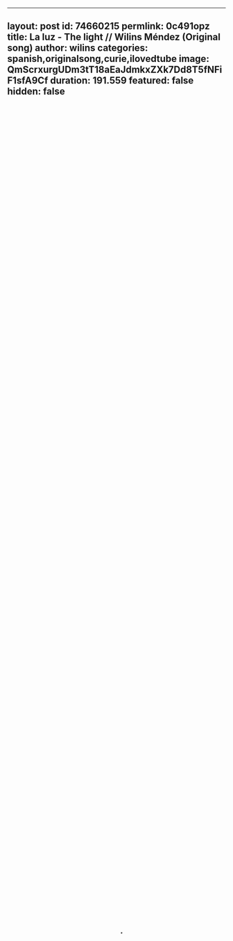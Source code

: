 
---
layout: post
id: 74660215
permlink: 0c491opz
title:  La luz -  The light // Wilins Méndez (Original song)
author: wilins
categories: spanish,originalsong,curie,ilovedtube
image: QmScrxurgUDm3tT18aEaJdmkxZXk7Dd8T5fNFiF1sfA9Cf
duration: 191.559
featured: false
hidden: false
---
    
<video poster="https://snap1.d.tube/ipfs/QmScrxurgUDm3tT18aEaJdmkxZXk7Dd8T5fNFiF1sfA9Cf" autoplay="" id="player_html5_api" class="vjs-tech" style="width: 100%; height: 100%;" tabindex="-1" src="https://video.dtube.top/ipfs/QmTtrLxu4E7urAVPhoYhrScZ7vTRgEv9YNXv951AQEAFtw"></video>

## Un gran saludo para toda la comunidad. Les cuelgo, por acá, una nueva canción.

---
# <center>La luz I The light</center>

https://www.youtube.com/watch?v=YoDw6O7Q_cE

---
# <center>Letra I lyric</center>

---
Caminas sin disfraz, quebrando mi entereza.
De nuevo tú, no paras de apuntar directo a mi cabeza.
Venimos para bien, atravezando el mar,
. Sabía que me dirías: "como ves; es imposible no aferrarse a tu respuesta".
Pero llegaste tú y me he decidido.
Tal vez, la verdad es el mejor lugar.
Que me apunta con su luz... es la verdad.
Pero a veces no me guardo casi nada.
Que no hay nadie como tú, que ya no eres lo que pareces.
No te guardas casi nada.
Estoy contigo.
Estoy contigo, amor.

>You walk without disguise, breaking my integrity.
Again you, you do not stop pointing straight at my head.
We come for good, crossing the sea,
. I knew you would say to me: "as you see, it is impossible not to cling to your answer".
But you came and I have decided.
Maybe, the truth is the best place.
That points me with its light ... is the truth.
But sometimes I do not keep almost anything.
That there is no one like you, that you are no longer what you seem.
You do not keep almost anything.
I'm with you.
I am with you love.
